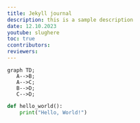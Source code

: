 ```yaml
---
title: Jekyll journal
description: this is a sample description
date: 12.10.2023
youtube: slughere
toc: true
ccontributors: 
reviewers:
---
```



```mermaid
graph TD;
   A-->B;
   A-->C;
   B-->D;
   C-->D;
```


```python
def hello_world():
    print("Hello, World!")
```
